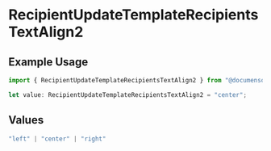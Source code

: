 # RecipientUpdateTemplateRecipientsTextAlign2

## Example Usage

```typescript
import { RecipientUpdateTemplateRecipientsTextAlign2 } from "@documenso/sdk-typescript/models/operations";

let value: RecipientUpdateTemplateRecipientsTextAlign2 = "center";
```

## Values

```typescript
"left" | "center" | "right"
```